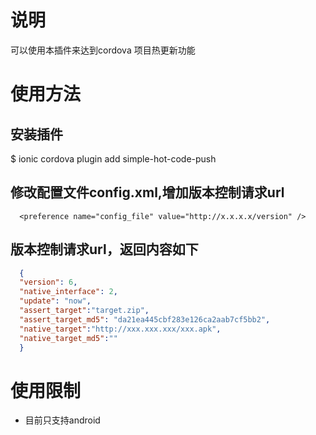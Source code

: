 # 说明
可以使用本插件来达到cordova 项目热更新功能

# 使用方法
## 安装插件
  $ ionic cordova plugin add simple-hot-code-push

## 修改配置文件config.xml,增加版本控制请求url
```
  <preference name="config_file" value="http://x.x.x.x/version" />
```
## 版本控制请求url，返回内容如下
```json
  {
  "version": 6,
  "native_interface": 2,
  "update": "now",
  "assert_target":"target.zip",
  "assert_target_md5": "da21ea445cbf283e126ca2aab7cf5bb2",
  "native_target":"http://xxx.xxx.xxx/xxx.apk",
  "native_target_md5":""
  }
```
# 使用限制
* 目前只支持android
